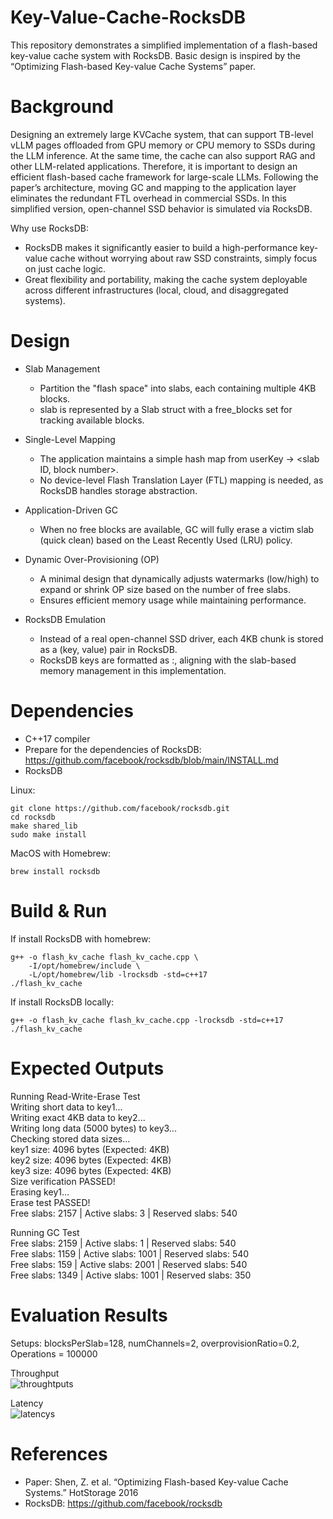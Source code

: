 # Key-Value-Cache-RocksDB
This repository demonstrates a simplified implementation of a flash-based key-value cache system with RocksDB. Basic design is inspired by the “Optimizing Flash-based Key-value Cache Systems” paper.

# Background
Designing an extremely large KVCache system, that can support TB-level vLLM pages offloaded from GPU memory or CPU memory to SSDs during the LLM inference. At the same time, the cache can also support RAG and other LLM-related applications. Therefore, it is important to design an efficient flash-based cache framework for large-scale LLMs. 
Following the paper’s architecture, moving GC and mapping to the application layer eliminates the redundant FTL overhead in commercial SSDs. In this simplified version, open-channel SSD behavior is simulated via RocksDB.

Why use RocksDB:
- RocksDB makes it significantly easier to build a high-performance key-value cache without worrying about raw SSD constraints, simply focus on just cache logic.
- Great flexibility and portability, making the cache system deployable across different infrastructures (local, cloud, and disaggregated systems).

# Design
- Slab Management
  - Partition the "flash space" into slabs, each containing multiple 4KB blocks.
  - slab is represented by a Slab struct with a free_blocks set for tracking available blocks.

- Single-Level Mapping
  - The application maintains a simple hash map from userKey → <slab ID, block number>.
  - No device-level Flash Translation Layer (FTL) mapping is needed, as RocksDB handles storage abstraction.

- Application-Driven GC
  - When no free blocks are available, GC will fully erase a victim slab (quick clean) based on the Least Recently Used (LRU) policy.

- Dynamic Over-Provisioning (OP)
  - A minimal design that dynamically adjusts watermarks (low/high) to expand or shrink OP size based on the number of free slabs.
  - Ensures efficient memory usage while maintaining performance.

- RocksDB Emulation
  - Instead of a real open-channel SSD driver, each 4KB chunk is stored as a (key, value) pair in RocksDB.
  - RocksDB keys are formatted as <slab ID>:<block number>, aligning with the slab-based memory management in this implementation.

# Dependencies
- C++17 compiler
- Prepare for the dependencies of RocksDB: https://github.com/facebook/rocksdb/blob/main/INSTALL.md
- RocksDB

Linux:
```
git clone https://github.com/facebook/rocksdb.git
cd rocksdb
make shared_lib
sudo make install
```
MacOS with Homebrew:
```
brew install rocksdb
```

# Build & Run
If install RocksDB with homebrew:
```
g++ -o flash_kv_cache flash_kv_cache.cpp \
    -I/opt/homebrew/include \
    -L/opt/homebrew/lib -lrocksdb -std=c++17
./flash_kv_cache
```
If install RocksDB locally:
```
g++ -o flash_kv_cache flash_kv_cache.cpp -lrocksdb -std=c++17
./flash_kv_cache
```

# Expected Outputs
Running Read-Write-Erase Test </br>
Writing short data to key1... </br>
Writing exact 4KB data to key2...</br>
Writing long data (5000 bytes) to key3...</br>
Checking stored data sizes...</br>
key1 size: 4096 bytes (Expected: 4KB)</br>
key2 size: 4096 bytes (Expected: 4KB)</br>
key3 size: 4096 bytes (Expected: 4KB)</br>
Size verification PASSED!</br>
Erasing key1...</br>
Erase test PASSED!</br>
Free slabs: 2157 | Active slabs: 3 | Reserved slabs: 540</br>

Running GC Test</br>
Free slabs: 2159 | Active slabs: 1 | Reserved slabs: 540</br>
Free slabs: 1159 | Active slabs: 1001 | Reserved slabs: 540</br>
Free slabs: 159 | Active slabs: 2001 | Reserved slabs: 540</br>
Free slabs: 1349 | Active slabs: 1001 | Reserved slabs: 350</br>

# Evaluation Results
Setups:
blocksPerSlab=128, numChannels=2, overprovisionRatio=0.2, Operations = 100000 </br>

Throughput</br>
![throughtputs](https://github.com/user-attachments/assets/96a5e19c-3110-4848-9521-c176c30c5289)

Latency </br>
![latencys](https://github.com/user-attachments/assets/fdc812b1-0a6a-4c82-b7e4-6c29d3047225)



# References
- Paper: Shen, Z. et al. “Optimizing Flash-based Key-value Cache Systems.” HotStorage 2016
- RocksDB: https://github.com/facebook/rocksdb
